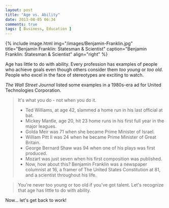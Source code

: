 ```yaml
---
layout: post
title: "Age vs. Ability"
date: 2013-08-05 06:34
comments: true
tags: [ Business, Education ]
---
```

{% include image.html img="/images/Benjamin-Franklin.jpg" title="Benjamin Franklin: Statesman & Scientist" caption="Benjamin Franklin: Statesman & Scientist" align="right" %} 

Age has little to do with ability. Every profession has examples of people who achieve goals even though others consider them _too young_ or _too old_. People who excel in the face of stereotypes are exciting to watch.

_The Wall Street Journal_ listed some examples in a 1980s-era ad for United Technologies Corporation.

<!--more-->

>It's what you do - not when you do it.
>
>* Ted Williams, at age 42, slammed a home run in his last official at bat.
>* Mickey Mantle, age 20, hit 23 home runs in his first full year in the major leagues.
>* Golda Meir was 71 when she became Prime Minister of Israel.
>* William Pitt II was 24 when he became Prime Minister of Great Britain.
>* George Bernard Shaw was 94 when one of his plays was first produced.
>* Mozart was just seven when his first composition was published.
>* Now, how about this? Benjamin Franklin was a newspaper columnist at 16, a framer of The United States Constitution at 81, and a scientist throughout his life.

>You're never too young or too old if you've got talent. Let's recognize that age has little to do with ability.

Now... let's get back to work!
